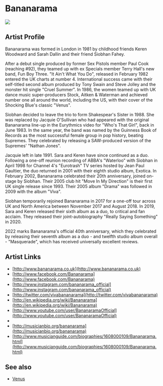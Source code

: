 # Bananarama

![](../../asssets/artists/Bananarama.png)

## Artist Profile

Bananarama was formed in London in 1981 by childhood friends Keren Woodward and Sarah Dallin and their friend Siobhan Fahey.

After a debut single produced by former Sex Pistols member Paul Cook (reaching #92), they teamed up with ex Specials member Terry Hall's new band, Fun Boy Three. "It Ain't What You Do", released in February 1982 entered the UK charts at number 4. International success came with their self-titled second album produced by Tony Swain and Steve Jolley and the monster hit single "Cruel Summer". In 1986, the women teamed up with UK dance music super-producers Stock, Aitken &amp; Waterman and achieved number one all around the world, including the US, with their cover of the Shocking Blue's classic "Venus". 

Siobhan decided to leave the trio to form Shakespear's Sister in 1988. She was replaced by Jacquie O'Sullivan who had appeared with the original Bananarama line-up in the Eurythmics video for "Who's That Girl", back in June 1983. In the same year, the band was named by the Guinness Book of Records as the most successful female group in pop history, beating Supremes. They celebrated by releasing a SAW-produced version of the Supremes' "Nathan Jones". 

Jacquie left in late 1991. Sara and Keren have since continued as a duo. Following a one-off reunion recording of ABBA's "Waterloo" with Siobhan in April 1998 for Channel 4's "Eurotrash" TV series hosted by Jean Paul Gaultier, the duo returned in 2001 with their eighth studio album, Exotica. In February 2002, Bananarama celebrated their 20th anniversary, joined on-stage by Siobhan. Their 2005 club hit "Move In My Direction" is their first UK single release since 1993. Their 2005 album "Drama" was followed in 2009 with the album "Viva".

Siobhan temporarily rejoined Bananarama in 2017 for a one-off tour across UK and North America between November 2017 and August 2018. In 2019, Sara and Keren released their sixth album as a duo, to critical and fan acclaim. They released their joint-autobiography "Really Saying Something" in 2020. 

2022 marks Bananarama's official 40th anniversary, which they celebrated by releasing their seventh album as a duo - and twelfth studio album overall - "Masquerade", which has received universally excellent reviews.

## Artist Links

- [http://www.bananarama.co.uk](http://www.bananarama.co.uk)
- [http://www.facebook.com/Bananarama](http://www.facebook.com/Bananarama)
- [http://www.instagram.com/bananarama_official](http://www.instagram.com/bananarama_official)
- [http://twitter.com/vivabananarama](http://twitter.com/vivabananarama)
- [http://en.wikipedia.org/wiki/Bananarama](http://en.wikipedia.org/wiki/Bananarama)
- [http://www.youtube.com/user/BananaramaOfficial](http://www.youtube.com/user/BananaramaOfficial)
- []()
- [http://musicianbio.org/bananarama](http://musicianbio.org/bananarama)
- [http://www.musicianguide.com/biographies/1608000109/Bananarama.html](http://www.musicianguide.com/biographies/1608000109/Bananarama.html)


## See also

- [Venus](Bananarama-Venus.md)
